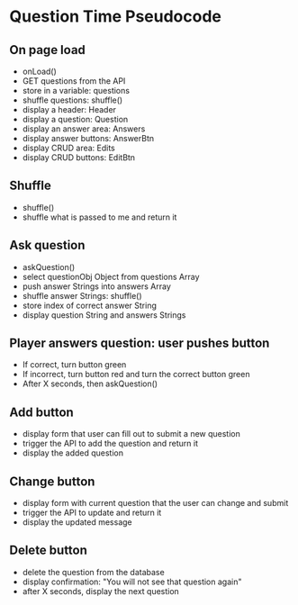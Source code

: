 # Question Time Pseudocode

## On page load

- onLoad()
- GET questions from the API
- store in a variable: questions
- shuffle questions: shuffle()
- display a header: Header
- display a question: Question
- display an answer area: Answers
- display answer buttons: AnswerBtn
- display CRUD area: Edits
- display CRUD buttons: EditBtn

## Shuffle

- shuffle()
- shuffle what is passed to me and return it

## Ask question

- askQuestion()
- select questionObj Object from questions Array
- push answer Strings into answers Array
- shuffle answer Strings: shuffle()
- store index of correct answer String
- display question String and answers Strings

## Player answers question: user pushes button

- If correct, turn button green
- If incorrect, turn button red and turn the correct button green
- After X seconds, then askQuestion()

## Add button

- display form that user can fill out to submit a new question
- trigger the API to add the question and return it
- display the added question

## Change button

- display form with current question that the user can change and submit
- trigger the API to update and return it
- display the updated message

## Delete button

- delete the question from the database
- display confirmation: "You will not see that question again"
- after X seconds, display the next question

<!-- ## Create db directory data files

- create ./db/get-data.js, ./db/historyData.json, and ./db/mythologyData.json
- ./db/get-data.js

- require node fs module

- require above files and assign to variables

- function: fetch/axios from urls

- 50 results each for History and Mythology categories

- History url: https://opentdb.com/api.php?amount=50&category=23

- Mythology url: https://opentdb.com/api.php?amount=50&category=20

- then: write the data to json files

- fs.writeFile(file, data[, options], callback)

## Retrieve data from an API and save to .json files

- Run node db/get-data.js in the terminal

- returns two arrays with 50 questions each:

```json
[
	{
		"category": "History",
		"type": "multiple",
		"difficulty": "medium",
		"question": "In what year did Neil Armstrong and Buzz Aldrin land on the moon?",
		"correct_answer": "1969",
		"incorrect_answers": ["1965", "1966", "1973"]
	},
	{
		// 50 History question objects
	}
]
```

-- use fs.writefile to write data to ./db/historyData.json and ./db/mythologyData.json

## Define connection

- db/connection.js

- run mongod in the terminal to connect to MongoDB

- require mongoose

- connect mongoose to local host which creates the database categorys (which I could change to categories)

- exports mongoose

## Define Mongoose Schema

- models/Category.js

- require db/connection.js and assign to mongoose constant

- assign mongoose.Schema to a constant Schema

- initialize schema with a configuration object

- categorySchema will have 5 properties

1. category String
2. difficulty String
3. question String
4. answer String
5. incorrect Array of three Strings

## Define Mongoose Model

- models/Category.js

- assign a mongoose model to Category constant using the categorySchema

- exports the Category model

## Seed a database

- db/seed.js

- require and assign Category model to a constant

- require and assign ./db/historyData.json and ./db/mythologyData.json to constants

- delete data from the categorys/categories database via the Catagory model

- create data via the Category model passing the jsonHistory and jsonMythology constants

- then print to the console and exit the process

- run db/seeds.js in terminal to seed categories/catagorys

## Set Up Express

- index.js

- require and assign express to an app constant

- invoke app

- app listens on port 4000 and prints affirmative message in the console

- run nodemon index.js in the terminal to check code

## Create routes

### root route

- create a GET root route passing "/" and request/response objects

- root route responds with a message to display ("Welcome to the Pub Quiz")

### history route

- GET history route passing "/history" and req/resp objects

- find the history questions in the database

- route responds with history questions

### history create route

- require and use body-parser

- POST history route passing "/history" and req/resp objects

- create a new history question object passing request body

- then print the new question object

### history update route

- PUT history route passing "/history/:id" and req/resp objects

- find one question by id and update the difficulty property

- then print the updated object {new: true}

### history delete route

- DEL history route passing "/history/:id" and req/resp objects

- find one question by id and remove it

- then print the deleted object

### mythology route (Silver)

### history/difficulty route (Gold) -->
